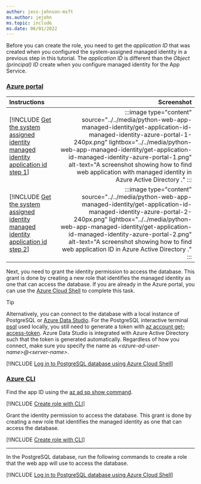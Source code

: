 ```yaml
---
author: jess-johnson-msft
ms.author: jejohn
ms.topic: include
ms.date: 06/01/2022
---
```


Before you can create the role, you need to get the *application ID* that was created when you configured the system-assigned managed identity in a previous step in this tutorial. The *application ID* is different than the *Object (principal) ID* create when you configure managed identity for the App Service.

### [Azure portal](#tab/managed-identity-azure-portal)

| Instructions    | Screenshot |
|:----------------|-----------:|
| [!INCLUDE [Get the system assigned identity managed identity application id step 1](<./get-application-id-managed-identity-azure-portal-1.md>)] | :::image type="content" source="../../media/python-web-app-managed-identity/get-application-id-managed-identity-azure-portal-1-240px.png" lightbox="../../media/python-web-app-managed-identity/get-application-id-managed-identity-azure-portal-1.png" alt-text="A screenshot showing how to find web application with managed identity in Azure Active Directory ." :::   |
| [!INCLUDE [Get the system assigned identity managed identity application id step 2](<./get-application-id-managed-identity-azure-portal-2.md>)] | :::image type="content" source="../../media/python-web-app-managed-identity/get-application-id-managed-identity-azure-portal-2-240px.png" lightbox="../../media/python-web-app-managed-identity/get-application-id-managed-identity-azure-portal-2.png" alt-text="A screenshot showing how to find web application ID in Azure Active Directory ." :::  |

Next, you need to grant the identity permission to access the database. This grant is done by creating a new role that identifies the managed identity as one that can access the database. If you are already in the Azure portal, you can use the [Azure Cloud Shell](https://shell.azure.com/) to complete this task.

> [!TIP]
> Alternatively, you can connect to the database with a local instance of PostgreSQL or [Azure Data Studio](/sql/azure-data-studio/download-azure-data-studio). For the PostgreSQL interactive terminal [psql](https://www.postgresql.org/docs/13/app-psql.html) used locally, you still need to generate a token with [az account get-access-token](/cli/azure/account#az-account-get-access-token). Azure Data Studio is integrated with Azure Active Directory such that the token is generated automatically. Regardless of how you connect, make sure you specify the name as *\<azure-ad-user-name>@\<server-name>*.

[!INCLUDE [Log in to PostgreSQL database using Azure Cloud Shell](<./postgres-database-log-in-azure-cloud-shell.md>)]

### [Azure CLI](#tab/managed-identity-azure-cli)

Find the app ID using the [az ad sp show command](/cli/azure/ad/sp#az-ad-sp-show).

[!INCLUDE [Create role with CLI](<./get-application-id-managed-identity-azure-cli.md>)]

Grant the identity permission to access the database. This grant is done by creating a new role that identifies the managed identity as one that can access the database.

[!INCLUDE [Create role with CLI](<./create-managed-identity-role-in-database-cli.md>)]

---

In the PostgreSQL database, run the following commands to create a role that the web app will use to access the database.

[!INCLUDE [Log in to PostgreSQL database using Azure Cloud Shell](<./postgres-database-create-role.md>)]
